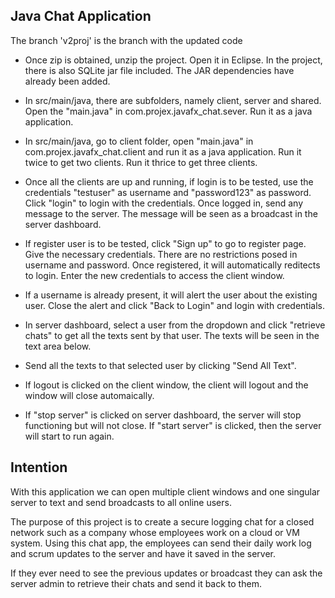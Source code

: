 ## Java Chat Application

The branch 'v2proj' is the branch with the updated code

- Once zip is obtained, unzip the project. Open it in Eclipse. In the project, there is also SQLite jar file included. The JAR dependencies have already been added.

- In src/main/java, there are subfolders, namely client, server and shared. Open the "main.java" in com.projex.javafx_chat.sever. Run it as a java application.

- In src/main/java, go to client folder, open "main.java" in com.projex.javafx_chat.client and run it as a java application. Run it twice to get two clients. Run it thrice to get three clients.

- Once all the clients are up and running, if login is to be tested, use the credentials "testuser" as username and "password123" as password. Click "login" to login with the credentials. Once logged in, send any message to the server. The message will be seen as a broadcast in the server dashboard. 

- If register user is to be tested, click "Sign up" to go to register page. Give the necessary credentials. There are no restrictions posed in username and password. Once registered, it will automatically reditects to login. Enter the new credentials to access the client window.

- If a username is already present, it will alert the user about the existing user. Close the alert and click "Back to Login" and login with credentials.

- In server dashboard, select a user from the dropdown and click "retrieve chats" to get all the texts sent by that user. The texts will be seen in the text area below. 

- Send all the texts to that selected user by clicking "Send All Text".

- If logout is clicked on the client window, the client will logout and the window will close automaically.

- If "stop server" is clicked on server dashboard, the server will stop functioning but will not close. If "start server" is clicked, then the server will start to run again. 

## Intention

With this application we can open multiple client windows and one singular server to text and send broadcasts to all online users.

The purpose of this project is to create a secure logging chat for a closed network such as a company whose employees work on a cloud or VM system. Using this chat app, the employees can send their daily work log and scrum updates to the server and have it saved in the server. 

If they ever need to see the previous updates or broadcast they can ask the server admin to retrieve their chats and send it back to them.
